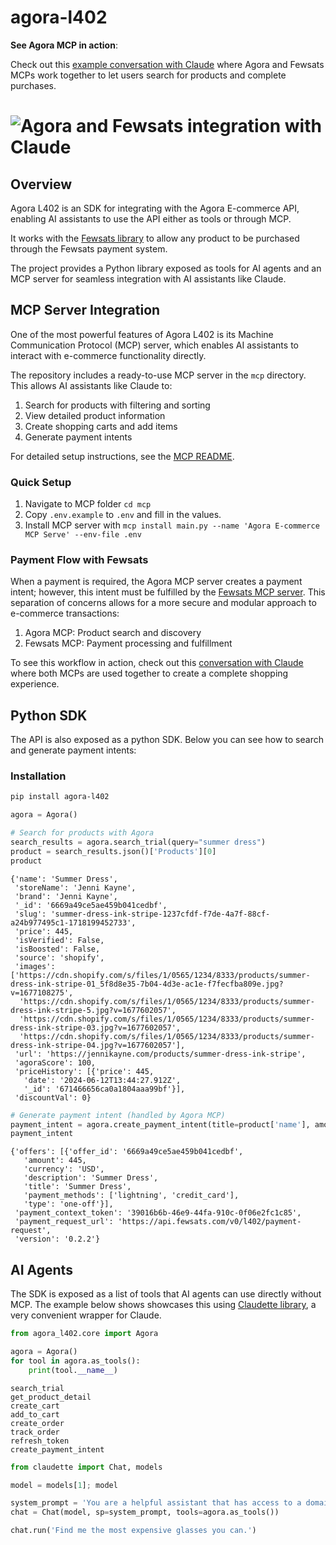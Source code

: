 # agora-l402


<!-- WARNING: THIS FILE WAS AUTOGENERATED! DO NOT EDIT! -->

**See Agora MCP in action**:

Check out this [example conversation with
Claude](https://claude.ai/share/4e26c031-07df-430f-9e78-8168f6db94da)
where Agora and Fewsats MCPs work together to let users search for
products and complete purchases.

# ![Agora and Fewsats integration with Claude](agora-fewsats-claude-chat.png)

## Overview

Agora L402 is an SDK for integrating with the Agora E-commerce API,
enabling AI assistants to use the API either as tools or through MCP.

It works with the [Fewsats
library](https://github.com/Fewsats/fewsats-python) to allow any product
to be purchased through the Fewsats payment system.

The project provides a Python library exposed as tools for AI agents and
an MCP server for seamless integration with AI assistants like Claude.

## MCP Server Integration

One of the most powerful features of Agora L402 is its Machine
Communication Protocol (MCP) server, which enables AI assistants to
interact with e-commerce functionality directly.

The repository includes a ready-to-use MCP server in the `mcp`
directory. This allows AI assistants like Claude to:

1.  Search for products with filtering and sorting
2.  View detailed product information
3.  Create shopping carts and add items
4.  Generate payment intents

For detailed setup instructions, see the [MCP README](./mcp/README.md).

### Quick Setup

1.  Navigate to MCP folder `cd mcp`
2.  Copy `.env.example` to `.env` and fill in the values.
3.  Install MCP server with
    `mcp install main.py --name 'Agora E-commerce MCP Serve' --env-file .env`

### Payment Flow with Fewsats

When a payment is required, the Agora MCP server creates a payment
intent; however, this intent must be fulfilled by the [Fewsats MCP
server](https://github.com/Fewsats/fewsats-python). This separation of
concerns allows for a more secure and modular approach to e-commerce
transactions:

1.  Agora MCP: Product search and discovery
2.  Fewsats MCP: Payment processing and fulfillment

To see this workflow in action, check out this [conversation with
Claude](https://claude.ai/share/4e26c031-07df-430f-9e78-8168f6db94da)
where both MCPs are used together to create a complete shopping
experience.

## Python SDK

The API is also exposed as a python SDK. Below you can see how to search
and generate payment intents:

### Installation

``` bash
pip install agora-l402
```

``` python
agora = Agora()

# Search for products with Agora
search_results = agora.search_trial(query="summer dress")
product = search_results.json()['Products'][0]
product
```

    {'name': 'Summer Dress',
     'storeName': 'Jenni Kayne',
     'brand': 'Jenni Kayne',
     '_id': '6669a49ce5ae459b041cedbf',
     'slug': 'summer-dress-ink-stripe-1237cfdf-f7de-4a7f-88cf-a24b977495c1-1718199452733',
     'price': 445,
     'isVerified': False,
     'isBoosted': False,
     'source': 'shopify',
     'images': ['https://cdn.shopify.com/s/files/1/0565/1234/8333/products/summer-dress-ink-stripe-01_5f8d8e35-7b04-4d3e-ac1e-f7fecfba809e.jpg?v=1677108275',
      'https://cdn.shopify.com/s/files/1/0565/1234/8333/products/summer-dress-ink-stripe-5.jpg?v=1677602057',
      'https://cdn.shopify.com/s/files/1/0565/1234/8333/products/summer-dress-ink-stripe-03.jpg?v=1677602057',
      'https://cdn.shopify.com/s/files/1/0565/1234/8333/products/summer-dress-ink-stripe-04.jpg?v=1677602057'],
     'url': 'https://jennikayne.com/products/summer-dress-ink-stripe',
     'agoraScore': 100,
     'priceHistory': [{'price': 445,
       'date': '2024-06-12T13:44:27.912Z',
       '_id': '671466656ca0a1804aaa99bf'}],
     'discountVal': 0}

``` python
# Generate payment intent (handled by Agora MCP)
payment_intent = agora.create_payment_intent(title=product['name'], amount=product['price'], currency='USD', offer_id=product['_id'], description=product['name']).json()
payment_intent
```

    {'offers': [{'offer_id': '6669a49ce5ae459b041cedbf',
       'amount': 445,
       'currency': 'USD',
       'description': 'Summer Dress',
       'title': 'Summer Dress',
       'payment_methods': ['lightning', 'credit_card'],
       'type': 'one-off'}],
     'payment_context_token': '39016b6b-46e9-44fa-910c-0f06e2fc1c85',
     'payment_request_url': 'https://api.fewsats.com/v0/l402/payment-request',
     'version': '0.2.2'}

## AI Agents

The SDK is exposed as a list of tools that AI agents can use directly
without MCP. The example below shows showcases this using [Claudette
library](https://claudette.answer.ai/core.html), a very convenient
wrapper for Claude.

``` python
from agora_l402.core import Agora

agora = Agora()
for tool in agora.as_tools():
    print(tool.__name__)
```

    search_trial
    get_product_detail
    create_cart
    add_to_cart
    create_order
    track_order
    refresh_token
    create_payment_intent

``` python
from claudette import Chat, models

model = models[1]; model

system_prompt = 'You are a helpful assistant that has access to a domain purchase API.'
chat = Chat(model, sp=system_prompt, tools=agora.as_tools())

chat.run('Find me the most expensive glasses you can.')
```
